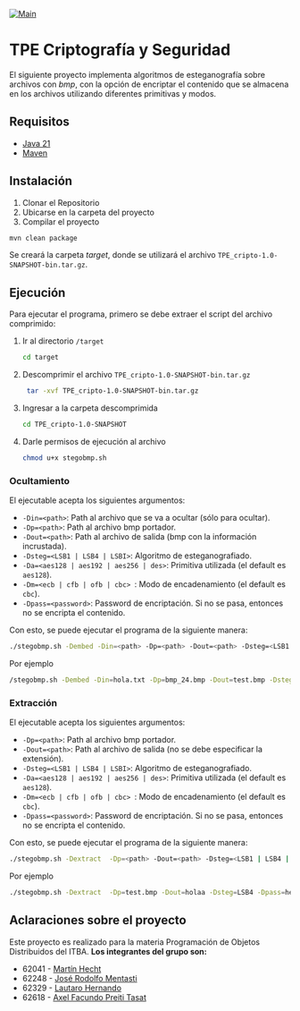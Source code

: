[![Main](https://github.com/JoseMenta/TPE_cripto/actions/workflows/main.yaml/badge.svg)](https://github.com/JoseMenta/TPE_cripto/actions/workflows/main.yaml)

# TPE Criptografía y Seguridad

El siguiente proyecto implementa algoritmos de esteganografía sobre archivos con _bmp_, con la opción de encriptar el contenido que se almacena en los archivos utilizando diferentes primitivas y modos.


## Requisitos
- [Java 21](https://www.oracle.com/ar/java/technologies/downloads/#java21)
- [Maven](https://maven.apache.org/download.cgi)

## Instalación

1. Clonar el Repositorio
2. Ubicarse en la carpeta del proyecto
3. Compilar el proyecto
```bash 
mvn clean package
```
Se creará la carpeta _target_, donde se utilizará el archivo `TPE_cripto-1.0-SNAPSHOT-bin.tar.gz`.

## Ejecución

Para ejecutar el programa, primero se debe extraer el script del archivo comprimido:

1. Ir al directorio `/target`
    ```bash
    cd target
    ```
2. Descomprimir el archivo `TPE_cripto-1.0-SNAPSHOT-bin.tar.gz`
   ```bash
    tar -xvf TPE_cripto-1.0-SNAPSHOT-bin.tar.gz
    ```
3. Ingresar a la carpeta descomprimida
    ```bash
    cd TPE_cripto-1.0-SNAPSHOT
    ```
4. Darle permisos de ejecución al archivo
    ```bash
    chmod u+x stegobmp.sh
   ```

### Ocultamiento

El ejecutable acepta los siguientes argumentos:
- `-Din=<path>`: Path al archivo que se va a ocultar (sólo para ocultar).
- `-Dp=<path>`: Path al archivo bmp portador.
- `-Dout=<path>`: Path al archivo de salida (bmp con la información incrustada).
- `-Dsteg=<LSB1 | LSB4 | LSBI>`: Algoritmo de esteganografiado.
- `-Da=<aes128 | aes192 | aes256 | des>`: Primitiva utilizada (el default es `aes128`).
- `-Dm=<ecb | cfb | ofb | cbc> `: Modo de encadenamiento (el default es `cbc`).
- `-Dpass=<password>`: Password de encriptación. Si no se pasa, entonces no se encripta el contenido.

Con esto, se puede ejecutar el programa de la siguiente manera:
```bash
./stegobmp.sh -Dembed -Din=<path> -Dp=<path> -Dout=<path> -Dsteg=<LSB1 | LSB4 | LSBI> -Dpass=<pass> -Da=<aes128 | aes192 | aes256 | des> -Dm=<ecb | cfb | ofb | cbc>
```
Por ejemplo
```bash
/stegobmp.sh -Dembed -Din=hola.txt -Dp=bmp_24.bmp -Dout=test.bmp -Dsteg=LSB4 -Dpass=hello -Da=aes256 -Dm=ofb
```


### Extracción 

El ejecutable acepta los siguientes argumentos:
- `-Dp=<path>`: Path al archivo bmp portador.
- `-Dout=<path>`: Path al archivo de salida (no se debe especificar la extensión).
- `-Dsteg=<LSB1 | LSB4 | LSBI>`: Algoritmo de esteganografiado.
- `-Da=<aes128 | aes192 | aes256 | des>`: Primitiva utilizada (el default es `aes128`).
- `-Dm=<ecb | cfb | ofb | cbc> `: Modo de encadenamiento (el default es `cbc`).
- `-Dpass=<password>`: Password de encriptación. Si no se pasa, entonces no se encripta el contenido.

Con esto, se puede ejecutar el programa de la siguiente manera:
```bash
./stegobmp.sh -Dextract  -Dp=<path> -Dout=<path> -Dsteg=<LSB1 | LSB4 | LSBI> -Dpass=<pass> -Da=<aes128 | aes192 | aes256 | des> -Dm=<ecb | cfb | ofb | cbc>
```
Por ejemplo
```bash
./stegobmp.sh -Dextract  -Dp=test.bmp -Dout=holaa -Dsteg=LSB4 -Dpass=hello -Da=aes256 -Dm=ofb
```


## Aclaraciones sobre el proyecto
Este proyecto es realizado para la materia Programación de Objetos Distribuidos del ITBA.
**Los integrantes del grupo son:**
- 62041 - [Martín Hecht](https://github.com/martinhecht01)
- 62248 - [José Rodolfo Mentasti](https://github.com/JoseMenta)
- 62329 - [Lautaro Hernando](https://github.com/laucha12)
- 62618 - [Axel Facundo Preiti Tasat](https://github.com/AxelPreitiT)

